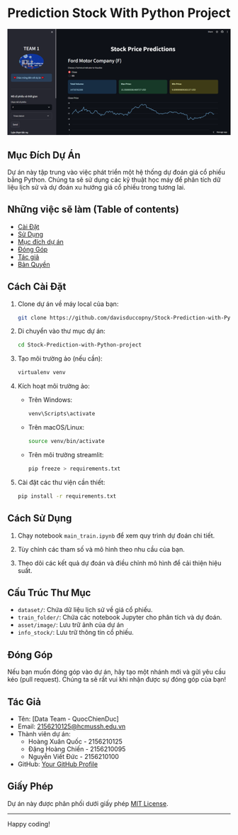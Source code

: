 # Prediction Stock With Python Project

![Project Image](./asset/image/homepage.png)

## Mục Đích Dự Án

Dự án này tập trung vào việc phát triển một hệ thống dự đoán giá cổ phiếu bằng Python. Chúng ta sẽ sử dụng các kỹ thuật học máy để phân tích dữ liệu lịch sử và dự đoán xu hướng giá cổ phiếu trong tương lai.
## Những việc sẽ làm (Table of contents)
- [Cài Đặt](#cách-cài-đặt)
- [Sử Dụng](#cách-sử-dụng)
- [Mục đích dự án](#mục-đích-dự-án)
- [Đóng Góp](#đóng-góp)
- [Tác giả](#đóng-góp)
- [Bản Quyền](#giấy-phép)
## Cách Cài Đặt

1. Clone dự án về máy local của bạn:

    ```bash
    git clone https://github.com/davisduccopny/Stock-Prediction-with-Python-project.git
    ```

2. Di chuyển vào thư mục dự án:

    ```bash
    cd Stock-Prediction-with-Python-project
    ```

3. Tạo môi trường ảo (nếu cần):

    ```bash
    virtualenv venv
    ```

4. Kích hoạt môi trường ảo:

    - Trên Windows:

        ```bash
        venv\Scripts\activate
        ```

    - Trên macOS/Linux:

        ```bash
        source venv/bin/activate
        ```
    - Trên môi trường streamlit:
        ```bash
        pip freeze > requirements.txt
        ```
5. Cài đặt các thư viện cần thiết:

    ```bash
    pip install -r requirements.txt
    ```

## Cách Sử Dụng

1. Chạy notebook `main_train.ipynb` để xem quy trình dự đoán chi tiết.

2. Tùy chỉnh các tham số và mô hình theo nhu cầu của bạn.

3. Theo dõi các kết quả dự đoán và điều chỉnh mô hình để cải thiện hiệu suất.

## Cấu Trúc Thư Mục

- `dataset/`: Chứa dữ liệu lịch sử về giá cổ phiếu.
- `train_folder/`: Chứa các notebook Jupyter cho phân tích và dự đoán.
- `asset/image/`: Lưu trữ ảnh của dự án
- `info_stock/`: Lưu trữ thông tin cổ phiếu.

## Đóng Góp

Nếu bạn muốn đóng góp vào dự án, hãy tạo một nhánh mới và gửi yêu cầu kéo (pull request). Chúng ta sẽ rất vui khi nhận được sự đóng góp của bạn!

## Tác Giả

- Tên: [Data Team - QuocChienDuc]
- Email: 2156210125@hcmussh.edu.vn
- Thành viên dự án:
    - Hoàng Xuân Quốc - 2156210125
    - Đặng Hoàng Chiến - 2156210095
    - Nguyễn Viết Đức - 2156210100
- GitHub: [Your GitHub Profile](https://github.com/davisduccopny/)

## Giấy Phép

Dự án này được phân phối dưới giấy phép [MIT License](LICENSE).

---
Happy coding!
